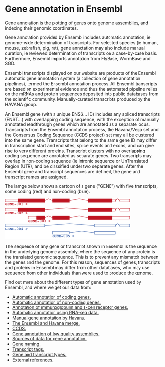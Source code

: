 # Gene annotation in Ensembl

Gene annotation is the plotting of genes onto genome assemblies, and indexing their genomic coordinates.

Gene annotation provided by Ensembl includes automatic annotation, ie genome-wide determination of transcripts. For selected species (ie human, mouse, zebrafish, pig, rat), gene annotation may also include manual curation, ie reviewed determination of transcripts on a case-by-case basis. Furthermore, Ensembl imports annotation from FlyBase, WormBase and SGD.

Ensembl transcripts displayed on our website are products of the Ensembl automatic gene annotation system (a collection of gene annotation pipelines), termed the Ensembl annotation process. All Ensembl transcripts are based on experimental evidence and thus the automated pipeline relies on the mRNAs and protein sequences deposited into public databases from the scientific community. Manually-curated transcripts produced by the HAVANA group.

An Ensembl gene (with a unique ENSG... ID) includes any spliced transcripts (ENST...) with overlapping coding sequence, with the exception of manually annotated readthrough genes which are annotated as a separate locus. Transcripts from the Ensembl annotation process, the Havana/Vega set and the Consensus Coding Sequence (CCDS project) set may all be clustered into the same gene. Transcripts that belong to the same gene ID may differ in transcription start and end sites, splice events and exons, and can give rise to very different proteins. Transcript clusters with no overlapping coding sequence are annotated as separate genes. Two transcripts may overlap in non-coding sequence (ie intronic sequence or UnTranslated Region (UTR), and be classified under two separate genes. After the Ensembl gene and transcript sequences are defined, the gene and transcript names are assigned.

The iamge below shows a cartoon of a gene ("GENE") with five transcripts, some coding (red) and non-coding (blue).

![Cartoon of a gene in Ensembl](gene.png "Cartoon of a gene in Ensembl")

The sequence of any gene or transcript shown in Ensembl is the sequence in the underlying genome assembly, where the sequence of any protein is the translated genomic sequence. This is to prevent any mismatch between the genes and the genome. For this reason, sequences of genes, transcripts and proteins in Ensembl may differ from other databases, who may use sequence from other individuals than were used to produce the genome.

Find out more about the different types of gene annotation used by Ensembl, and where we get our data from:
* [Automatic annotation of coding genes.](automatic_coding.md)
* [Automatic annotation of non-coding genes.](automatic_noncoding.md)
* [Annotation of immunoglobulin and T-cell receptor genes.](automatic_immunoglobulin.md)
* [Automatic annotation using RNA-seq data.](automatic_RNAseq.md)
* [Manual gene annotation by Havana.](manual_havana.md)
* [The Ensembl and Havana merge.](annotation_merge.md)
* [CCDS.](ccds_annotation.md)
* [Gene annotation of low quality assemblies.](low_quality_assemblies.md)
* [Sources of data for gene annotation.](annotation_sources.md)
* [Gene naming.](gene_names.md)
* [Transcript tags.](transcript_quality_tags.md)
* [Gene and transcript types.](biotypes.md)
* [External references.](xrefs.md)
